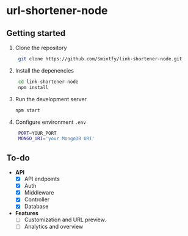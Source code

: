 # url-shortener-node

## Getting started
1. Clone the repository
   
   ```bash
    git clone https://github.com/Smintfy/link-shortener-node.git
   ```
3. Install the depenencies
   
   ```bash
    cd link-shortener-node
    npm install
   ```
4. Run the development server
   
    ```bash
    npm start
   ```
5. Configure environment `.env`
   
   ```bash
    PORT=YOUR_PORT
    MONGO_URI='your MongoDB URI'
   ```

## To-do
- **API**
   - [x] API endpoints
   - [x] Auth
   - [x] Middleware
   - [x] Controller
   - [x] Database
         
- **Features**
  - [ ] Customization and URL preview.
  - [ ] Analytics and overview
